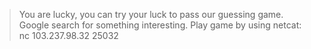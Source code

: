 > You are lucky, you can try your luck to pass our guessing game.  Google search for something interesting.
> Play game by using netcat:  nc 103.237.98.32 25032
